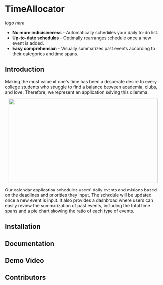 # TimeAllocator
_logo here_
* **No more indicisiveness** - Automatically schedules your daily to-do list.
* **Up-to-date schedules** - Optimally rearranges schedule once a new event is added. 
* **Easy comprehension** - Visually summarizes past events according to their categories and time spans.



## Introduction
Making the most value of one's time has been a desperate desire to every college students who struggle to find a balance between academia, clubs, and love. Therefore, we represent an application solving this dilemma.

<p align="center">
 <img src="https://media.giphy.com/media/3ov9jOuQFu5GF1snzq/giphy.gif" width="480" height="270" />
</p>

Our calendar application schedules users' daily events and misions based on the deadlines and priorities they input. The schedule will be updated once a new event is input. It also provides a dashbroad where users can easily review the summarization of past events, including the total time spans and a pie chart showing the ratio of each type of events. 


## Installation
## Documentation
## Demo Video
## Contributors
